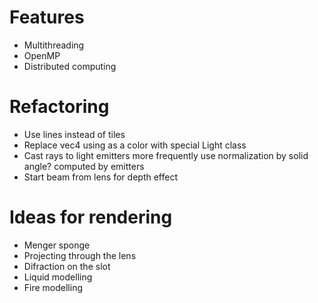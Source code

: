 # Features
- Multithreading
- OpenMP
- Distributed computing

# Refactoring
- Use lines instead of tiles
- Replace vec4 using as a color with special Light class
- Cast rays to light emitters more frequently
  use normalization by solid angle? computed by emitters
- Start beam from lens for depth effect

# Ideas for rendering
- Menger sponge
- Projecting through the lens
- Difraction on the slot
- Liquid modelling
- Fire modelling
